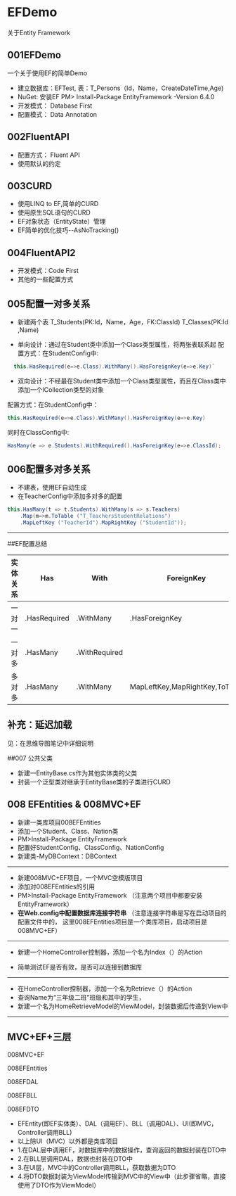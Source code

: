 # EFDemo
关于Entity Framework

## 001EFDemo
一个关于使用EF的简单Demo
* 建立数据库：EFTest,
        表：T_Persons（Id，Name，CreateDateTime,Age)
* NuGet: 安装EF
        PM> Install-Package EntityFramework -Version 6.4.0
* 开发模式： Database First
* 配置模式： Data Annotation

## 002FluentAPI
* 配置方式： Fluent API
* 使用默认的约定

## 003CURD
* 使用LINQ to EF,简单的CURD
* 使用原生SQL语句的CURD
* EF对象状态（EntityState）管理
* EF简单的优化技巧--AsNoTracking()


## 004FluentAPI2
* 开发模式：Code First
* 其他的一些配置方式

## 005配置一对多关系
* 新建两个表
T_Students(PK:Id，Name，Age，FK:ClassId)
T_Classes(PK:Id ,Name)

* 单向设计：通过在Student类中添加一个Class类型属性，将两张表联系起
  配置方式：在StudentConfig中:
```cs
  this.HasRequired(e=>e.Class).WithMany().HasForeignKey(e=>e.Key)`
```
* 双向设计：不经最在Student类中添加一个Class类型属性，而且在Class类中添加一个ICollection<Student>类型的对象

配置方式：在StudentConfig中：

```cs
this.HasRequired(e=>e.Class).WithMany().HasForeignKey(e=>e.Key)
```
同时在ClassConfig中:
```cs
HasMany(e => e.Students).WithRequired().HasForeignKey(e=>e.ClassId);
```

## 006配置多对多关系
* 不建表，使用EF自动生成
* 在TeacherConfig中添加多对多的配置

```cs
this.HasMany(t => t.Students).WithMany(s => s.Teachers)
    .Map(m=>m.ToTable ("T_TeachersStudentRelations")
    .MapLeftKey ("TeacherId").MapRightKey ("StudentId"));
```            
---
##EF配置总结

| 实体关系 | Has          | With          | ForeignKey                     |
| -------- | ------------ | ------------- | ------------------------------ |
| 一对一   | .HasRequired | .WithMany     | .HasForeignKey                 |
| 一对多   | .HasMany     | .WithRequired |                                |
| 多对多   | .HasMany     | .WithMany     | MapLeftKey,MapRightKey,ToTable |

## 补充：延迟加载
见：在思维导图笔记中详细说明

##007 公共父类
* 新建一EntityBase.cs作为其他实体类的父类
* 封装一个泛型类对继承于EntityBase类的子类进行CURD


## 008 EFEntities & 008MVC+EF
* 新建一类库项目008EFEntities
* 添加一个Student、Class、Nation类
* PM>Install-Package EntityFramework
* 配置好StudentConfig、ClassConfig、NationConfig
* 新建类-MyDBContext：DBContext
<hr>

*  新建008MVC+EF项目，一个MVC空模版项目
*  添加对008EFEntities的引用
*  PM>Install-Package EntityFramework
（注意两个项目中都要安装EntityFramework）
* **在Web.config中配置数据库连接字符串**
（注意连接字符串是写在启动项目的配置文件中的，
  这里008EFEntities项目是一个类库项目，启动项目是008MVC+EF）
<hr>

*  新建一个HomeController控制器，添加一个名为Index（）的Action

* 简单测试EF是否有效，是否可以连接到数据库
<hr>

* 在HomeController控制器，添加一个名为Retrieve（）的Action
* 查询Name为“三年级二班”班级和其中的学生，
* 新建一个名为HomeRetrieveModel的ViewModel，封装数据后传递到View中
<hr>

## MVC+EF+三层

008MVC+EF

008EFEntities 

008EFDAL

008EFBLL

008EFDTO

* EFEntity(即EF实体类）、DAL（调用EF）、BLL（调用DAL）、UI(即MVC，Controller调用BLL)
* 以上除UI（MVC）以外都是类库项目
* 1.在DAL层中调用EF，对数据库中的数据操作，查询返回的数据封装在DTO中
* 2.在BLL层调用DAL，数据也封装在DTO中
* 3.在UI层，MVC中的Controller调用BLL，获取数据为DTO
* 4.将DTO数据封装为ViewModel传输到MVC中的View中（此步骤省略，直接使用了DTO作为ViewModel）